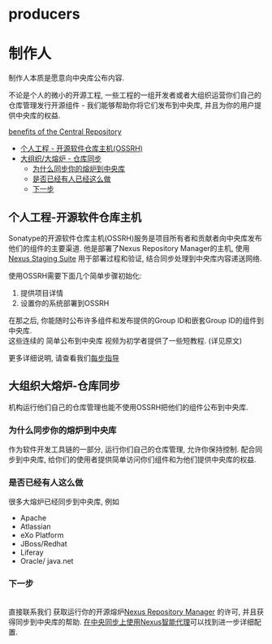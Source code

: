 

# producers  


<span id = "制作人" ></span>  

# 制作人  

制作人本质是愿意向中央库公布内容.  

不论是个人的微小的开源工程, 一些工程的一组开发者或者大组织运营你们自己的仓库管理发行开源组件 - 我们能够帮助你将它们发布到中央库, 并且为你的用户提供中央库的权益.  

[benefits of the Central Repository](http://central.sonatype.org/pages/about.html)   

- [个人工程 - 开源软件仓库主机(OSSRH)](#个人工程-开源软件仓库主机)  
- [大组织/大熔炉 - 仓库同步](#大组织大熔炉-仓库同步)  
    - [为什么同步你的熔炉到中央库](#为什么同步你的熔炉到中央库)  
    - [是否已经有人已经这么做](#是否已经有人这么做)    
	- [下一步](#下一步)  

	
<span id = "个人工程-开源软件仓库主机"> </span> 	
## 个人工程-开源软件仓库主机  	

Sonatype的开源软件仓库主机(OSSRH)服务是项目所有者和贡献者向中央库发布他们的组件的主要渠道. 
他是部署了Nexus Repository Manager的主机, 使用[Nexus Staging Suite](http://books.sonatype.com/nexus-book/reference/staging.html) 用于部署过程和验证, 结合同步处理到中央库内容递送网络.  

使用OSSRH需要下面几个简单步骤初始化: 
1. 提供项目详情  
2. 设置你的系统部署到OSSRH  

在那之后, 你能随时公布许多组件和发布提供的Group ID和嵌套Group ID的组件到中央库.  
这些连续的 简单公布到中央库 视频为初学者提供了一些短教程. (详见原文)  

更多详细说明, 请查看我们[每步指导](http://central.sonatype.org/pages/ossrh-guide.html)  




<span id = "大组织大熔炉-仓库同步"> </span>
## 大组织大熔炉-仓库同步   
   
机构运行他们自己的仓库管理也能不使用OSSRH把他们的组件公布到中央库.   


<span id = "为什么同步你的熔炉到中央库">  </span> 
### 为什么同步你的熔炉到中央库  
   
作为软件开发工具链的一部分, 运行你们自己的仓库管理, 允许你保持控制. 配合同步到中央库, 给你们的使用者提供简单访问你们组件和为他们提供中央库的权益.  
 

<span id = "是否已经有人这么做">  </span>  
### 是否已经有人这么做  

很多大熔炉已经同步到中央库, 例如  

- Apache  
- Atlassian  
- eXo Platform  
- JBoss/Redhat  
- Liferay  
- Oracle/ java.net  

 
<span id = "下一步"> </span>  
### 下一步  

<span id = "producersNextSteps">  </span>  
直接联系我们 获取运行你的开源熔炉[Nexus Repository Manager](https://www.sonatype.com/nexus-repository-sonatype) 的许可, 并且获得同步到中央库的帮助. 
[在中央同步上使用Nexus智能代理](http://central.sonatype.org/pages/central-sync-with-nexus-smart-proxy.html)可以找到进一步详细配置.  




